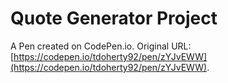 # Quote Generator Project

A Pen created on CodePen.io. Original URL: [https://codepen.io/tdoherty92/pen/zYJvEWW](https://codepen.io/tdoherty92/pen/zYJvEWW).

